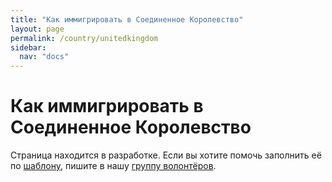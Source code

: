 ```yaml
---
title: "Как иммигрировать в Соединенное Королевство"
layout: page
permalink: /country/unitedkingdom
sidebar:
  nav: "docs"
---
```


# Как иммигрировать в Соединенное Королевство

Страница находится в разработке. Если вы хотите помочь заполнить её по [шаблону](/template), пишите в нашу [группу волонтёров](https://t.me/+FHi3FnJaoWJkMDAx).
